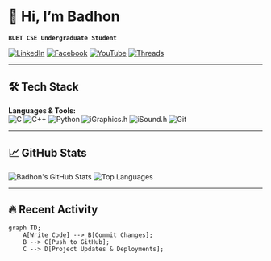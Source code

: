 # 👋 Hi, I’m Badhon

**`BUET CSE Undergraduate Student`**  

[![LinkedIn](https://img.shields.io/badge/LinkedIn-0077B5?style=flat&logo=linkedin&logoColor=white)](https://linkedin.com/in/badhon-pain-634341378)
[![Facebook](https://img.shields.io/badge/Facebook-1877F2?style=flat&logo=facebook&logoColor=white)](https://facebook.com/share/1KyWzuuKhY/)
[![YouTube](https://img.shields.io/badge/YouTube-FF0000?style=flat&logo=youtube&logoColor=white)](https://youtube.com/@thursty_pain_2022)
[![Threads](https://img.shields.io/badge/Threads-000000?style=flat&logo=threads&logoColor=white)](https://www.threads.net/@mr_pain_102)


---

## 🛠️ Tech Stack
**Languages & Tools:**  
![C](https://img.shields.io/badge/C-00599C?style=flat&logo=c&logoColor=white)
![C++](https://img.shields.io/badge/C++-00599C?style=flat&logo=c%2B%2B&logoColor=white)
![Python](https://img.shields.io/badge/Python-3776AB?style=flat&logo=python&logoColor=white)
![iGraphics.h](https://img.shields.io/badge/iGraphics-FF6600?style=flat)
![iSound.h](https://img.shields.io/badge/iSound-FF6600?style=flat)
![Git](https://img.shields.io/badge/Git-F05032?style=flat&logo=git&logoColor=white)

---

## 📈 GitHub Stats
![Badhon's GitHub Stats](https://github-readme-stats.vercel.app/api?username=BadhonPain&show_icons=true&theme=radical)
![Top Languages](https://github-readme-stats.vercel.app/api/top-langs/?username=BadhonPain&layout=compact&theme=radical)

---

## 🔥 Recent Activity
```mermaid
graph TD;
    A[Write Code] --> B[Commit Changes];
    B --> C[Push to GitHub];
    C --> D[Project Updates & Deployments];
